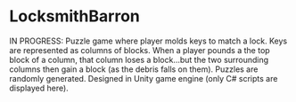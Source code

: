 # LocksmithBarron
IN PROGRESS: Puzzle game where player molds keys to match a lock. Keys are represented as columns of blocks. When a player pounds a the top block of a column, that column loses a block...but the two surrounding columns then gain a block (as the debris falls on them). Puzzles are randomly generated. Designed in Unity game engine (only C# scripts are displayed here).
